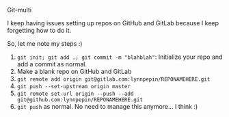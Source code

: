 Git-multi

I keep having issues setting up repos on GitHub and GitLab because I keep forgetting how to do it.

So, let me note my steps :)

1. `git init; git add .; git commit -m "blahblah"`: Initialize your repo and add a commit as normal.
2. Make a blank repo on GitHub and GitLab
3. `git remote add origin git@gitlab.com:lynnpepin/REPONAMEHERE.git`
4. `git push --set-upstream origin master`
5. `git remote set-url origin --push --add git@github.com:lynnpepin/REPONAMEHERE.git`
6. `git push` as normal. No need to manage this anymore... I think :)
